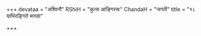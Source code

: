 +++
devataa = "अश्विनौ"
RShiH = "कुत्स आङ्गिरसः"
ChandaH = "जगती"
title = "१८ याभिरङ्गिरो मनसा"

+++
